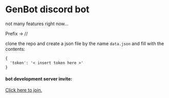 # GenBot discord bot

not many features right now...

Prefix -> //

clone the repo and create a json file by the name `data.json` and fill with the contents:
```
{
  'token': '< insert token here >'
}
```

#### bot development server invite:
[Click here to join.](https://discord.gg/Z84ZXMj)

